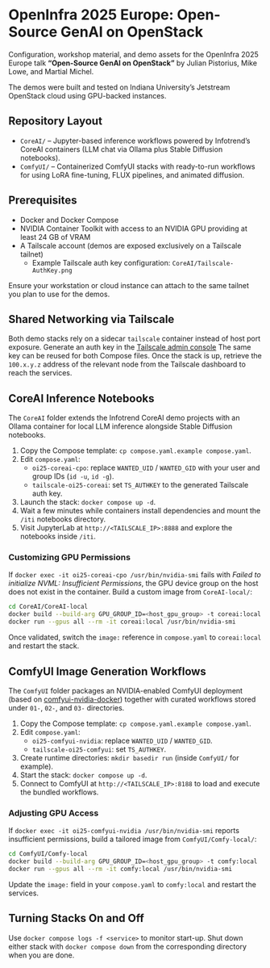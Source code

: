 # OpenInfra 2025 Europe: Open-Source GenAI on OpenStack

Configuration, workshop material, and demo assets for the OpenInfra 2025 Europe talk **“Open-Source GenAI on OpenStack”** by Julian Pistorius, Mike Lowe, and Martial Michel.

The demos were built and tested on Indiana University’s Jetstream OpenStack cloud using GPU-backed instances.

## Repository Layout

- `CoreAI/` – Jupyter-based inference workflows powered by Infotrend’s CoreAI containers (LLM chat via Ollama plus Stable Diffusion notebooks).
- `ComfyUI/` – Containerized ComfyUI stacks with ready-to-run workflows for using LoRA fine-tuning, FLUX pipelines, and animated diffusion.

## Prerequisites

- Docker and Docker Compose
- NVIDIA Container Toolkit with access to an NVIDIA GPU providing at least 24 GB of VRAM
- A Tailscale account (demos are exposed exclusively on a Tailscale tailnet)
  - Example Tailscale auth key configuration: `CoreAI/Tailscale-AuthKey.png`

Ensure your workstation or cloud instance can attach to the same tailnet you plan to use for the demos.

## Shared Networking via Tailscale

Both demo stacks rely on a sidecar `tailscale` container instead of host port exposure. 
Generate an auth key in the [Tailscale admin console](https://login.tailscale.com/admin/settings/keys)
The same key can be reused for both Compose files. 
Once the stack is up, retrieve the `100.x.y.z` address of the relevant node from the Tailscale dashboard to reach the services.

## CoreAI Inference Notebooks

The `CoreAI` folder extends the Infotrend CoreAI demo projects with an Ollama container for local LLM inference alongside Stable Diffusion notebooks.

1. Copy the Compose template: `cp compose.yaml.example compose.yaml`.
2. Edit `compose.yaml`:
   - `oi25-coreai-cpo`: replace `WANTED_UID` / `WANTED_GID` with your user and group IDs (`id -u`, `id -g`).
   - `tailscale-oi25-coreai`: set `TS_AUTHKEY` to the generated Tailscale auth key.
3. Launch the stack: `docker compose up -d`.
4. Wait a few minutes while containers install dependencies and mount the `/iti` notebooks directory.
5. Visit JupyterLab at `http://<TAILSCALE_IP>:8888` and explore the notebooks inside `/iti`.

### Customizing GPU Permissions

If `docker exec -it oi25-coreai-cpo /usr/bin/nvidia-smi` fails with *Failed to initialize NVML: Insufficient Permissions*, the GPU device group on the host does not exist in the container. Build a custom image from `CoreAI-local/`:

```bash
cd CoreAI/CoreAI-local
docker build --build-arg GPU_GROUP_ID=<host_gpu_group> -t coreai:local .
docker run --gpus all --rm -it coreai:local /usr/bin/nvidia-smi
```

Once validated, switch the `image:` reference in `compose.yaml` to `coreai:local` and restart the stack.

## ComfyUI Image Generation Workflows

The `ComfyUI` folder packages an NVIDIA-enabled ComfyUI deployment (based on [comfyui-nvidia-docker](https://github.com/mmartial/comfyui-nvidia-docker)) together with curated workflows stored under `01-`, `02-`, and `03-` directories.

1. Copy the Compose template: `cp compose.yaml.example compose.yaml`.
2. Edit `compose.yaml`:
   - `oi25-comfyui-nvidia`: replace `WANTED_UID` / `WANTED_GID`.
   - `tailscale-oi25-comfyui`: set `TS_AUTHKEY`.
3. Create runtime directories: `mkdir basedir run` (inside `ComfyUI/` for example).
4. Start the stack: `docker compose up -d`.
5. Connect to ComfyUI at `http://<TAILSCALE_IP>:8188` to load and execute the bundled workflows.

### Adjusting GPU Access

If `docker exec -it oi25-comfyui-nvidia /usr/bin/nvidia-smi` reports insufficient permissions, build a tailored image from `ComfyUI/Comfy-local/`:

```bash
cd ComfyUI/Comfy-local
docker build --build-arg GPU_GROUP_ID=<host_gpu_group> -t comfy:local .
docker run --gpus all --rm -it comfy:local /usr/bin/nvidia-smi
```

Update the `image:` field in your `compose.yaml` to `comfy:local` and restart the services.

## Turning Stacks On and Off

Use `docker compose logs -f <service>` to monitor start-up. Shut down either stack with `docker compose down` from the corresponding directory when you are done.
